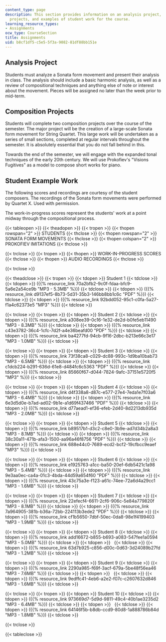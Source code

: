 ```yaml
---
content_type: page
description: This section provides information on an analysis project, composition
  projects, and examples of student work for the course.
learning_resource_types:
- Assignments
ocw_type: CourseSection
title: Assignments
uid: b8cf1df5-c5e5-5f3a-9082-81df88bb151e
---
```


Analysis Project
----------------

Students must analyze a Sonata form movement and present their analysis in class. The analysis should include a basic harmonic analysis, as well as a review of compositional techniques and anything else of note or interest about the movement. Pieces will be assigned no later than the week prior to mid-term.

Composition Projects
--------------------

Students will complete two composition projects over the course of the semester. The major project will be the creation of a large-scale Sonata form movement for String Quartet. This large work will be undertaken as a series of small sections, completed at regular intervals throughout the semester. It is absolutely essential that you do not fall behind in this.

Towards the end of the semester, we will engage with the expanded tonal techniques of the early 20th century. We will use Prokofiev's "Visions Fugitives" as a model to compose short works for piano.

Student Example Work
--------------------

The following scores and recordings are courtesy of the student composers. The recordings of the Sonata form movements were performed by Quartet X. Used with permission.

The work-in-progress scores represent the students' work at a point midway through the compositional process.

{{< tableopen >}}
{{< theadopen >}}
{{< tropen >}}
{{< thopen rowspan="2" >}}
STUDENTS
{{< thclose >}}
{{< thopen rowspan="2" >}}
SONATA FORM MOVEMENTS
{{< thclose >}}
{{< thopen colspan="2" >}}
PROKOFIEV IMITATIONS
{{< thclose >}}

{{< trclose >}}
{{< tropen >}}
{{< thopen >}}
WORK-IN-PROGRESS SCORES
{{< thclose >}}
{{< thopen >}}
AUDIO RECORDINGS
{{< thclose >}}

{{< trclose >}}

{{< theadclose >}}
{{< tropen >}}
{{< tdopen >}}
Student 1
{{< tdclose >}}
{{< tdopen >}}
({{% resource_link 70a2bfb2-9c0f-fdaa-bfc9-5a6e2a54ce9b "MP3 - 5.3MB" %}})
{{< tdclose >}}
{{< tdopen >}}
({{% resource_link d9137ef5-8b73-5d31-35b3-146bb8bb1c6c "PDF" %}})
{{< tdclose >}}
{{< tdopen >}}
({{% resource_link 92bdd052-95c1-c0fa-5a27-f1a4c62373e5 "MP3" %}})
{{< tdclose >}}

{{< trclose >}}
{{< tropen >}}
{{< tdopen >}}
Student 2
{{< tdclose >}}
{{< tdopen >}}
({{% resource_link a308ee39-0c16-1e32-de2d-b0fe5eb11490 "MP3 - 8.3MB" %}})
{{< tdclose >}}
{{< tdopen >}}
({{% resource_link c43e3782-36c4-1cfc-7d2f-a4e36beafd00 "PDF" %}})
{{< tdclose >}}
{{< tdopen >}}
({{% resource_link ba4277fd-94cb-9f16-2dbc-b213e66c3e17 "MP3 - 1.0MB" %}})
{{< tdclose >}}

{{< trclose >}}
{{< tropen >}}
{{< tdopen >}}
Student 3
{{< tdclose >}}
{{< tdopen >}}
({{% resource_link 73f38ca8-c029-dc88-993c-1d9ba10bab73 "MP3 - 6.5MB" %}})
{{< tdclose >}}
{{< tdopen >}}
({{% resource_link c1dcb224-b291-636d-61e8-d484fc6c5363 "PDF" %}})
{{< tdclose >}}
{{< tdopen >}}
({{% resource_link 85660f67-d044-7824-9afc-37151e5720f5 "MP3" %}})
{{< tdclose >}}

{{< trclose >}}
{{< tropen >}}
{{< tdopen >}}
Student 4
{{< tdclose >}}
{{< tdopen >}}
({{% resource_link d4f338a8-d87c-e577-27e4-7eda1e7f03a6 "MP3 - 6.4MB" %}})
{{< tdclose >}}
{{< tdopen >}}
({{% resource_link 6e3d5d0e-b7ad-ad02-9b1e-a1d69f437466 "PDF" %}})
{{< tdclose >}}
{{< tdopen >}}
({{% resource_link d77aead1-ef36-efeb-2d40-8d2213db935d "MP3 - 2.0MB" %}})
{{< tdclose >}}

{{< trclose >}}
{{< tropen >}}
{{< tdopen >}}
Student 5
{{< tdclose >}}
{{< tdopen >}}
({{% resource_link b89517b1-d3c2-c8e0-3b9e-ad7d34b2a8a3 "MP3 - 8.1MB" %}})
{{< tdclose >}}
{{< tdopen >}}
({{% resource_link 38c30a11-471b-afa3-1500-aa96a46f8756 "PDF" %}})
{{< tdclose >}}
{{< tdopen >}}
({{% resource_link 688e44c0-7689-ecd2-bcf2-19cfbcc9eaef "MP3" %}})
{{< tdclose >}}

{{< trclose >}}
{{< tropen >}}
{{< tdopen >}}
Student 6
{{< tdclose >}}
{{< tdopen >}}
({{% resource_link e1925763-a1cc-ba50-20ef-6db5421c1a98 "MP3 - 5.4MB" %}})
{{< tdclose >}}
{{< tdopen >}}
({{% resource_link 9e3aa0ec-ca4a-01c3-4bda-44d59a654f60 "PDF" %}})
{{< tdclose >}}
{{< tdopen >}}
({{% resource_link 43c75a3e-f123-a61c-74ee-72a6d4a29cc1 "MP3 - 1.6MB" %}})
{{< tdclose >}}

{{< trclose >}}
{{< tropen >}}
{{< tdopen >}}
Student 7
{{< tdclose >}}
{{< tdopen >}}
({{% resource_link 22efecf4-6611-2cf6-906c-5e84a779820f "MP3 - 8.1MB" %}})
{{< tdclose >}}
{{< tdopen >}}
({{% resource_link 7a964905-381b-b36a-72bb-224113b3ede2 "PDF" %}})
{{< tdclose >}}
{{< tdopen >}}
({{% resource_link cf1b5650-7dbf-50ec-0da8-98e1f4199403 "MP3 - 1.9MB" %}})
{{< tdclose >}}

{{< trclose >}}
{{< tropen >}}
{{< tdopen >}}
Student 8
{{< tdclose >}}
{{< tdopen >}}
({{% resource_link add16672-b855-b693-a083-547fee1a0594 "MP3 - 5.0MB" %}})
{{< tdclose >}}
{{< tdopen >}}
 
{{< tdclose >}}
{{< tdopen >}}
({{% resource_link 63d7b925-c856-d00c-0d63-3d24089b27fd "MP3 - 1.2MB" %}})
{{< tdclose >}}

{{< trclose >}}
{{< tropen >}}
{{< tdopen >}}
Student 9
{{< tdclose >}}
{{< tdopen >}}
({{% resource_link 2290a985-f69f-3acf-679a-5be48f56ea46 "MP3 - 7.6MB" %}})
{{< tdclose >}}
{{< tdopen >}}
 
{{< tdclose >}}
{{< tdopen >}}
({{% resource_link 9edffc41-4eb6-a2e2-f07c-c2607632d846 "MP3 - 1.6MB" %}})
{{< tdclose >}}

{{< trclose >}}
{{< tropen >}}
{{< tdopen >}}
Student 10
{{< tdclose >}}
{{< tdopen >}}
({{% resource_link 973669d7-5d9d-9811-49c4-40b1ae3235d2 "MP3 - 6.4MB" %}})
{{< tdclose >}}
{{< tdopen >}}
 
{{< tdclose >}}
{{< tdopen >}}
({{% resource_link 64146f5b-b8db-ccd9-80d8-1a888786b84d "MP3 - 1.8MB" %}})
{{< tdclose >}}

{{< trclose >}}

{{< tableclose >}}
